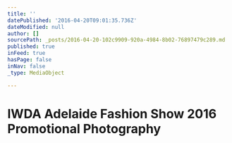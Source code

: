 ```yaml
---
title: ''
datePublished: '2016-04-20T09:01:35.736Z'
dateModified: null
author: []
sourcePath: _posts/2016-04-20-102c9909-920a-4984-8b02-76897479c289.md
published: true
inFeed: true
hasPage: false
inNav: false
_type: MediaObject

---
```

# IWDA Adelaide Fashion Show 2016 Promotional Photography